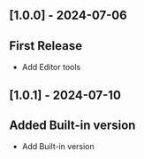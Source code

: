 ## [1.0.0] - 2024-07-06
## First Release
- Add Editor tools
## [1.0.1] - 2024-07-10
## Added Built-in version
- Add Built-in version